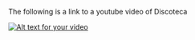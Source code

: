 The following is a link to a youtube video of Discoteca

[![Alt text for your video](https://i.ytimg.com/vi/YJzoE3TZAL0/hqdefault.jpg)](https://youtu.be/YJzoE3TZAL0)
